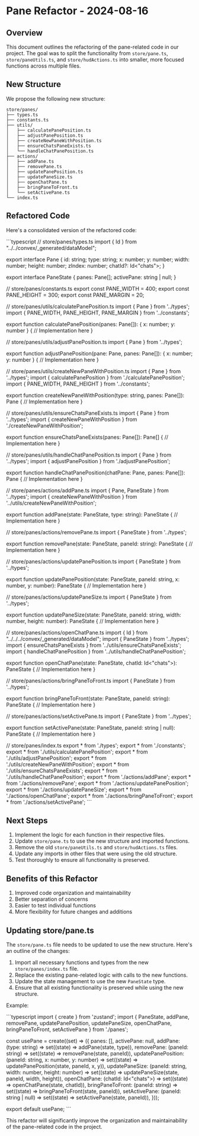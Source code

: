 # Pane Refactor - 2024-08-16

## Overview

This document outlines the refactoring of the pane-related code in our project. The goal was to split the functionality from `store/pane.ts`, `store/paneUtils.ts`, and `store/hudActions.ts` into smaller, more focused functions across multiple files.

## New Structure

We propose the following new structure:

```
store/panes/
├── types.ts
├── constants.ts
├── utils/
│   ├── calculatePanePosition.ts
│   ├── adjustPanePosition.ts
│   ├── createNewPaneWithPosition.ts
│   ├── ensureChatsPaneExists.ts
│   └── handleChatPanePosition.ts
├── actions/
│   ├── addPane.ts
│   ├── removePane.ts
│   ├── updatePanePosition.ts
│   ├── updatePaneSize.ts
│   ├── openChatPane.ts
│   ├── bringPaneToFront.ts
│   └── setActivePane.ts
└── index.ts
```

## Refactored Code

Here's a consolidated version of the refactored code:

\`\`\`typescript
// store/panes/types.ts
import { Id } from "../../convex/_generated/dataModel";

export interface Pane {
  id: string;
  type: string;
  x: number;
  y: number;
  width: number;
  height: number;
  zIndex: number;
  chatId?: Id<"chats">;
}

export interface PaneState {
  panes: Pane[];
  activePane: string | null;
}

// store/panes/constants.ts
export const PANE_WIDTH = 400;
export const PANE_HEIGHT = 300;
export const PANE_MARGIN = 20;

// store/panes/utils/calculatePanePosition.ts
import { Pane } from '../types';
import { PANE_WIDTH, PANE_HEIGHT, PANE_MARGIN } from '../constants';

export function calculatePanePosition(panes: Pane[]): { x: number; y: number } {
  // Implementation here
}

// store/panes/utils/adjustPanePosition.ts
import { Pane } from '../types';

export function adjustPanePosition(pane: Pane, panes: Pane[]): { x: number; y: number } {
  // Implementation here
}

// store/panes/utils/createNewPaneWithPosition.ts
import { Pane } from '../types';
import { calculatePanePosition } from './calculatePanePosition';
import { PANE_WIDTH, PANE_HEIGHT } from '../constants';

export function createNewPaneWithPosition(type: string, panes: Pane[]): Pane {
  // Implementation here
}

// store/panes/utils/ensureChatsPaneExists.ts
import { Pane } from '../types';
import { createNewPaneWithPosition } from './createNewPaneWithPosition';

export function ensureChatsPaneExists(panes: Pane[]): Pane[] {
  // Implementation here
}

// store/panes/utils/handleChatPanePosition.ts
import { Pane } from '../types';
import { adjustPanePosition } from './adjustPanePosition';

export function handleChatPanePosition(chatPane: Pane, panes: Pane[]): Pane {
  // Implementation here
}

// store/panes/actions/addPane.ts
import { Pane, PaneState } from '../types';
import { createNewPaneWithPosition } from '../utils/createNewPaneWithPosition';

export function addPane(state: PaneState, type: string): PaneState {
  // Implementation here
}

// store/panes/actions/removePane.ts
import { PaneState } from '../types';

export function removePane(state: PaneState, paneId: string): PaneState {
  // Implementation here
}

// store/panes/actions/updatePanePosition.ts
import { PaneState } from '../types';

export function updatePanePosition(state: PaneState, paneId: string, x: number, y: number): PaneState {
  // Implementation here
}

// store/panes/actions/updatePaneSize.ts
import { PaneState } from '../types';

export function updatePaneSize(state: PaneState, paneId: string, width: number, height: number): PaneState {
  // Implementation here
}

// store/panes/actions/openChatPane.ts
import { Id } from "../../../convex/_generated/dataModel";
import { PaneState } from '../types';
import { ensureChatsPaneExists } from '../utils/ensureChatsPaneExists';
import { handleChatPanePosition } from '../utils/handleChatPanePosition';

export function openChatPane(state: PaneState, chatId: Id<"chats">): PaneState {
  // Implementation here
}

// store/panes/actions/bringPaneToFront.ts
import { PaneState } from '../types';

export function bringPaneToFront(state: PaneState, paneId: string): PaneState {
  // Implementation here
}

// store/panes/actions/setActivePane.ts
import { PaneState } from '../types';

export function setActivePane(state: PaneState, paneId: string | null): PaneState {
  // Implementation here
}

// store/panes/index.ts
export * from './types';
export * from './constants';
export * from './utils/calculatePanePosition';
export * from './utils/adjustPanePosition';
export * from './utils/createNewPaneWithPosition';
export * from './utils/ensureChatsPaneExists';
export * from './utils/handleChatPanePosition';
export * from './actions/addPane';
export * from './actions/removePane';
export * from './actions/updatePanePosition';
export * from './actions/updatePaneSize';
export * from './actions/openChatPane';
export * from './actions/bringPaneToFront';
export * from './actions/setActivePane';
\`\`\`

## Next Steps

1. Implement the logic for each function in their respective files.
2. Update `store/pane.ts` to use the new structure and imported functions.
3. Remove the old `store/paneUtils.ts` and `store/hudActions.ts` files.
4. Update any imports in other files that were using the old structure.
5. Test thoroughly to ensure all functionality is preserved.

## Benefits of this Refactor

1. Improved code organization and maintainability
2. Better separation of concerns
3. Easier to test individual functions
4. More flexibility for future changes and additions

## Updating store/pane.ts

The `store/pane.ts` file needs to be updated to use the new structure. Here's an outline of the changes:

1. Import all necessary functions and types from the new `store/panes/index.ts` file.
2. Replace the existing pane-related logic with calls to the new functions.
3. Update the state management to use the new `PaneState` type.
4. Ensure that all existing functionality is preserved while using the new structure.

Example:

\`\`\`typescript
import { create } from 'zustand';
import { PaneState, addPane, removePane, updatePanePosition, updatePaneSize, openChatPane, bringPaneToFront, setActivePane } from './panes';

const usePane = create<PaneState>((set) => ({
  panes: [],
  activePane: null,
  addPane: (type: string) => set((state) => addPane(state, type)),
  removePane: (paneId: string) => set((state) => removePane(state, paneId)),
  updatePanePosition: (paneId: string, x: number, y: number) => set((state) => updatePanePosition(state, paneId, x, y)),
  updatePaneSize: (paneId: string, width: number, height: number) => set((state) => updatePaneSize(state, paneId, width, height)),
  openChatPane: (chatId: Id<"chats">) => set((state) => openChatPane(state, chatId)),
  bringPaneToFront: (paneId: string) => set((state) => bringPaneToFront(state, paneId)),
  setActivePane: (paneId: string | null) => set((state) => setActivePane(state, paneId)),
}));

export default usePane;
\`\`\`

This refactor will significantly improve the organization and maintainability of the pane-related code in the project.